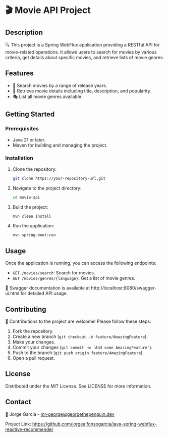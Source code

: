 # 🎬 Movie API Project

## Description

🔍 This project is a Spring WebFlux application providing a RESTful API for movie-related operations. It allows users to search for movies by various criteria, get details about specific movies, and retrieve lists of movie genres.

## Features

- 📅 Search movies by a range of release years.
- 🌟 Retrieve movie details including title, description, and popularity.
- 🎭 List all movie genres available.

## Getting Started

### Prerequisites

- Java 21 or later.
- Maven for building and managing the project.

### Installation

1. Clone the repository:
    ```bash
    git clone https://your-repository-url.git
    ```
2. Navigate to the project directory:
    ```bash
    cd movie-api
    ```
3. Build the project:
    ```bash
   mvn clean install
    ```
4. Run the application:
    ```bash
    mvn spring-boot:run
     ```

## Usage
Once the application is running, you can access the following endpoints:

* `GET /movies/search`: Search for movies.
* `GET /movies/genres/{language}`: Get a list of movie genres.

📖 Swagger documentation is available at http://localhost:8080/swagger-ui.html for detailed API usage.

## Contributing
🤝 Contributions to the project are welcome! Please follow these steps:

1. Fork the repository.
2. Create a new branch (`git checkout -b feature/AmazingFeature`).
3. Make your changes.
4. Commit your changes (`git commit -m 'Add some AmazingFeature'`).
5. Push to the branch (`git push origin feature/AmazingFeature`).
6. Open a pull request.

## License
Distributed under the MIT License. See LICENSE for more information.

## Contact
📧 Jorge Garcia - mr-george@georgethepenguin.dev 

Project Link: https://github.com/jorgealfonsogarcia/java-spring-webflux-reactive-recommender